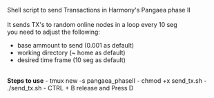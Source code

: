 Shell script to send Transactions in Harmony's Pangaea phase II <br>
<br>
It sends TX's to random online nodes in a loop every 10 seg<br>
you need to adjust the following:<br>
- base ammount to send (0.001 as default)
- working directory (~ home as default)
- desired time frame (10 seg as default)
<br>
<b>Steps to use</b>
- tmux new -s pangaea_phaseII
- chmod +x send_tx.sh
- ./send_tx.sh
- CTRL + B release and Press D

